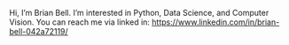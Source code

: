Hi, I’m Brian Bell.
I’m interested in Python, Data Science, and Computer Vision.
You can reach me via linked in: https://www.linkedin.com/in/brian-bell-042a72119/

<!---
TheBell/TheBell is a ✨ special ✨ repository because its `README.md` (this file) appears on your GitHub profile.
You can click the Preview link to take a look at your changes.
--->
